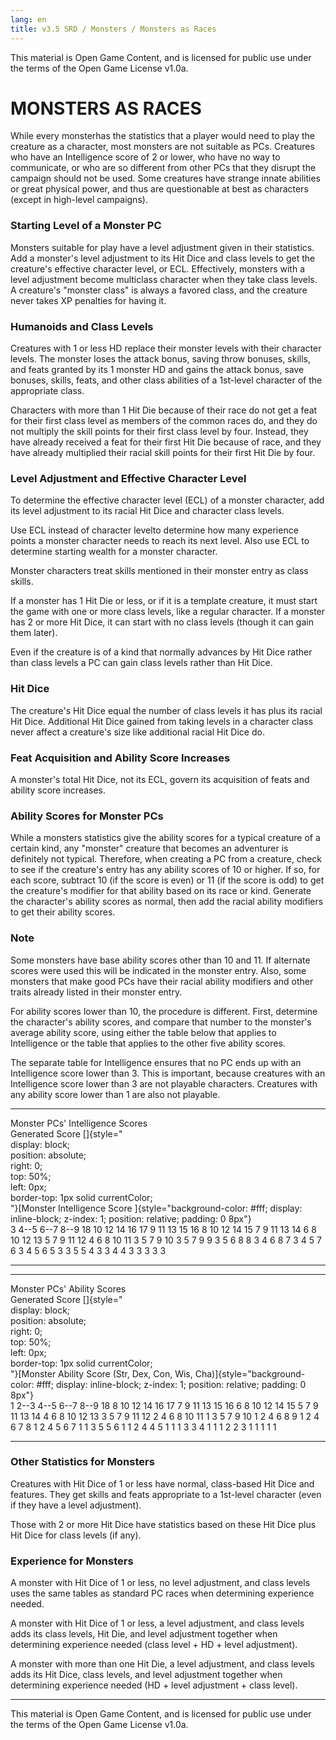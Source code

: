 ```yaml
---
lang: en
title: v3.5 SRD / Monsters / Monsters as Races
---
```


This material is Open Game Content, and is licensed for public use under
the terms of the Open Game License v1.0a.

# MONSTERS AS RACES

While every monsterhas the statistics that a player would need to play
the creature as a character, most monsters are not suitable as PCs.
Creatures who have an Intelligence score of 2 or lower, who have no way
to communicate, or who are so different from other PCs that they disrupt
the campaign should not be used. Some creatures have strange innate
abilities or great physical power, and thus are questionable at best as
characters (except in high-level campaigns).

### Starting Level of a Monster PC
Monsters suitable for play have a
level adjustment given in their statistics. Add a monster's level
adjustment to its Hit Dice and class levels to get the creature's
effective character level, or ECL. Effectively, monsters with a level
adjustment become multiclass character when they take class levels. A
creature's "monster class" is always a favored class, and the creature
never takes XP penalties for having it.

### Humanoids and Class Levels
Creatures with 1 or less HD replace
their monster levels with their character levels. The monster loses the
attack bonus, saving throw bonuses, skills, and feats granted by its 1
monster HD and gains the attack bonus, save bonuses, skills, feats, and
other class abilities of a 1st-level character of the appropriate class.

Characters with more than 1 Hit Die because of their race do not get a
feat for their first class level as members of the common races do, and
they do not multiply the skill points for their first class level by
four. Instead, they have already received a feat for their first Hit Die
because of race, and they have already multiplied their racial skill
points for their first Hit Die by four.

### Level Adjustment and Effective Character Level
To determine the
effective character level (ECL) of a monster character, add its level
adjustment to its racial Hit Dice and character class levels.

Use ECL instead of character levelto determine how many experience
points a monster character needs to reach its next level. Also use ECL
to determine starting wealth for a monster character.

Monster characters treat skills mentioned in their monster entry as
class skills.

If a monster has 1 Hit Die or less, or if it is a template creature, it
must start the game with one or more class levels, like a regular
character. If a monster has 2 or more Hit Dice, it can start with no
class levels (though it can gain them later).

Even if the creature is of a kind that normally advances by Hit Dice
rather than class levels a PC can gain class levels rather than Hit
Dice.

### Hit Dice
The creature's Hit Dice equal the number of class levels
it has plus its racial Hit Dice. Additional Hit Dice gained from taking
levels in a character class never affect a creature's size like
additional racial Hit Dice do.

### Feat Acquisition and Ability Score Increases
A monster's total Hit
Dice, not its ECL, govern its acquisition of feats and ability score
increases.

### Ability Scores for Monster PCs
While a monsters statistics give the
ability scores for a typical creature of a certain kind, any "monster"
creature that becomes an adventurer is definitely not typical.
Therefore, when creating a PC from a creature, check to see if the
creature's entry has any ability scores of 10 or higher. If so, for each
score, subtract 10 (if the score is even) or 11 (if the score is odd) to
get the creature's modifier for that ability based on its race or kind.
Generate the character's ability scores as normal, then add the racial
ability modifiers to get their ability scores.

### Note
Some monsters have base ability scores other than 10 and 11.
If alternate scores were used this will be indicated in the monster
entry. Also, some monsters that make good PCs have their racial ability
modifiers and other traits already listed in their monster entry.

For ability scores lower than 10, the procedure is different. First,
determine the character's ability scores, and compare that number to the
monster's average ability score, using either the table below that
applies to Intelligence or the table that applies to the other five
ability scores.

The separate table for Intelligence ensures that no PC ends up with an
Intelligence score lower than 3. This is important, because creatures
with an Intelligence score lower than 3 are not playable characters.
Creatures with any ability score lower than 1 are also not playable.

  ---------------------------------- ------------------------------------------------------------------------------------------------------------------------------------------------------ ------ ------ ------
  Monster PCs' Intelligence Scores                                                                                                                                                                        
  Generated Score                    []{style="                                                                                                                                                           
                                                     display: block;                                                                                                                                      
                                                     position: absolute;                                                                                                                                  
                                                     right: 0;                                                                                                                                            
                                                     top: 50%;                                                                                                                                            
                                                     left: 0px;                                                                                                                                           
                                                     border-top: 1px solid currentColor;                                                                                                                  
                                                   "}[Monster Intelligence Score ]{style="background-color: #fff; display: inline-block; z-index: 1; position: relative; padding: 0 8px"}                 
                                     3                                                                                                                                                      4--5   6--7   8--9
  18                                 10                                                                                                                                                     12     14     16
  17                                 9                                                                                                                                                      11     13     15
  16                                 8                                                                                                                                                      10     12     14
  15                                 7                                                                                                                                                      9      11     13
  14                                 6                                                                                                                                                      8      10     12
  13                                 5                                                                                                                                                      7      9      11
  12                                 4                                                                                                                                                      6      8      10
  11                                 3                                                                                                                                                      5      7      9
  10                                 3                                                                                                                                                      5      7      9
  9                                  3                                                                                                                                                      5      6      8
  8                                  3                                                                                                                                                      4      6      8
  7                                  3                                                                                                                                                      4      5      7
  6                                  3                                                                                                                                                      4      5      6
  5                                  3                                                                                                                                                      3      5      5
  4                                  3                                                                                                                                                      3      4      4
  3                                  3                                                                                                                                                      3      3      3
  ---------------------------------- ------------------------------------------------------------------------------------------------------------------------------------------------------ ------ ------ ------

  ----------------------------- -------------------------------------------------------------------------------------------------------------------------------------------------------------------------- ------ ------ ------ ------
  Monster PCs' Ability Scores                                                                                                                                                                                                   
  Generated Score               []{style="                                                                                                                                                                                      
                                                display: block;                                                                                                                                                                 
                                                position: absolute;                                                                                                                                                             
                                                right: 0;                                                                                                                                                                       
                                                top: 50%;                                                                                                                                                                       
                                                left: 0px;                                                                                                                                                                      
                                                border-top: 1px solid currentColor;                                                                                                                                             
                                              "}[Monster Ability Score (Str, Dex, Con, Wis, Cha)]{style="background-color: #fff; display: inline-block; z-index: 1; position: relative; padding: 0 8px"}                        
                                1                                                                                                                                                                          2--3   4--5   6--7   8--9
  18                            8                                                                                                                                                                          10     12     14     16
  17                            7                                                                                                                                                                          9      11     13     15
  16                            6                                                                                                                                                                          8      10     12     14
  15                            5                                                                                                                                                                          7      9      11     13
  14                            4                                                                                                                                                                          6      8      10     12
  13                            3                                                                                                                                                                          5      7      9      11
  12                            2                                                                                                                                                                          4      6      8      10
  11                            1                                                                                                                                                                          3      5      7      9
  10                            1                                                                                                                                                                          2      4      6      8
  9                             1                                                                                                                                                                          2      4      6      7
  8                             1                                                                                                                                                                          2      4      5      6
  7                             1                                                                                                                                                                          1      3      5      5
  6                             1                                                                                                                                                                          1      2      4      4
  5                             1                                                                                                                                                                          1      1      3      3
  4                             1                                                                                                                                                                          1      1      2      2
  3                             1                                                                                                                                                                          1      1      1      1
  ----------------------------- -------------------------------------------------------------------------------------------------------------------------------------------------------------------------- ------ ------ ------ ------

### Other Statistics for Monsters
Creatures with Hit Dice of 1 or less
have normal, class-based Hit Dice and features. They get skills and
feats appropriate to a 1st-level character (even if they have a level
adjustment).

Those with 2 or more Hit Dice have statistics based on these Hit Dice
plus Hit Dice for class levels (if any).

### Experience for Monsters
A monster with Hit Dice of 1 or less, no
level adjustment, and class levels uses the same tables as standard PC
races when determining experience needed.

A monster with Hit Dice of 1 or less, a level adjustment, and class
levels adds its class levels, Hit Die, and level adjustment together
when determining experience needed (class level + HD + level
adjustment).

A monster with more than one Hit Die, a level adjustment, and class
levels adds its Hit Dice, class levels, and level adjustment together
when determining experience needed (HD + level adjustment + class
level).

---

This material is Open Game Content, and is licensed for public use under
the terms of the Open Game License v1.0a.
